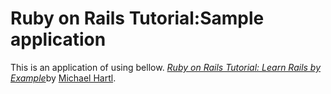 # Ruby on Rails Tutorial:Sample application

This is an application of using bellow.
[*Ruby on Rails Tutorial: Learn Rails by Example*](http://railstutorial.jp/)by [Michael Hartl](http://michaelhartl.com/).

